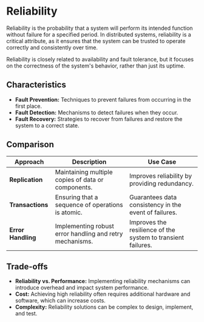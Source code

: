 # Reliability



Reliability is the probability that a system will perform its intended function without failure for a specified period. In distributed systems, reliability is a critical attribute, as it ensures that the system can be trusted to operate correctly and consistently over time.

Reliability is closely related to availability and fault tolerance, but it focuses on the correctness of the system's behavior, rather than just its uptime.

## Characteristics

-   **Fault Prevention:** Techniques to prevent failures from occurring in the first place.
-   **Fault Detection:** Mechanisms to detect failures when they occur.
-   **Fault Recovery:** Strategies to recover from failures and restore the system to a correct state.

## Comparison

| Approach             | Description                                          | Use Case                                           |
| -------------------- | ---------------------------------------------------- | -------------------------------------------------- |
| **Replication**      | Maintaining multiple copies of data or components.   | Improves reliability by providing redundancy.      |
| **Transactions**     | Ensuring that a sequence of operations is atomic.    | Guarantees data consistency in the event of failures. |
| **Error Handling**   | Implementing robust error handling and retry mechanisms. | Improves the resilience of the system to transient failures. |

## Trade-offs

*   **Reliability vs. Performance:** Implementing reliability mechanisms can introduce overhead and impact system performance.
*   **Cost:** Achieving high reliability often requires additional hardware and software, which can increase costs.
*   **Complexity:** Reliability solutions can be complex to design, implement, and test.
